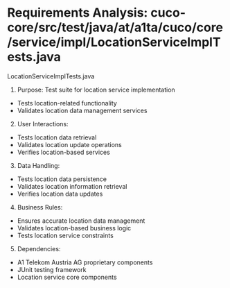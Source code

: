 # Requirements Analysis: cuco-core/src/test/java/at/a1ta/cuco/core/service/impl/LocationServiceImplTests.java

LocationServiceImplTests.java
1. Purpose: Test suite for location service implementation
- Tests location-related functionality
- Validates location data management services

2. User Interactions:
- Tests location data retrieval
- Validates location update operations
- Verifies location-based services

3. Data Handling:
- Tests location data persistence
- Validates location information retrieval
- Verifies location data updates

4. Business Rules:
- Ensures accurate location data management
- Validates location-based business logic
- Tests location service constraints

5. Dependencies:
- A1 Telekom Austria AG proprietary components
- JUnit testing framework
- Location service core components